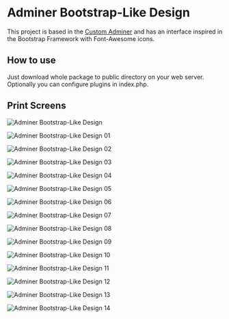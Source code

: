 # Adminer Bootstrap-Like Design

This project is based in the [Custom Adminer](https://github.com/pematon/adminer-theme) and has an interface inspired in the Bootstrap Framework with Font-Awesome icons.

## How to use
Just download whole package to public directory on your web server. Optionally you can configure plugins in index.php.

## Print Screens

![Adminer Bootstrap-Like Design](https://natanfelles.github.io/assets/img_posts/adminer-bootstrap-like.png)

![Adminer Bootstrap-Like Design 01](https://natanfelles.github.io/assets/img_posts/adminer-bootstrap-like-01.png)

![Adminer Bootstrap-Like Design 02](https://natanfelles.github.io/assets/img_posts/adminer-bootstrap-like-02.png)

![Adminer Bootstrap-Like Design 03](https://natanfelles.github.io/assets/img_posts/adminer-bootstrap-like-03.png)

![Adminer Bootstrap-Like Design 04](https://natanfelles.github.io/assets/img_posts/adminer-bootstrap-like-04.png)

![Adminer Bootstrap-Like Design 05](https://natanfelles.github.io/assets/img_posts/adminer-bootstrap-like-05.png)

![Adminer Bootstrap-Like Design 06](https://natanfelles.github.io/assets/img_posts/adminer-bootstrap-like-06.png)

![Adminer Bootstrap-Like Design 07](https://natanfelles.github.io/assets/img_posts/adminer-bootstrap-like-07.png)

![Adminer Bootstrap-Like Design 08](https://natanfelles.github.io/assets/img_posts/adminer-bootstrap-like-08.png)

![Adminer Bootstrap-Like Design 09](https://natanfelles.github.io/assets/img_posts/adminer-bootstrap-like-09.png)

![Adminer Bootstrap-Like Design 10](https://natanfelles.github.io/assets/img_posts/adminer-bootstrap-like-10.png)

![Adminer Bootstrap-Like Design 11](https://natanfelles.github.io/assets/img_posts/adminer-bootstrap-like-11.png)

![Adminer Bootstrap-Like Design 12](https://natanfelles.github.io/assets/img_posts/adminer-bootstrap-like-12.png)

![Adminer Bootstrap-Like Design 13](https://natanfelles.github.io/assets/img_posts/adminer-bootstrap-like-13.png)

![Adminer Bootstrap-Like Design 14](https://natanfelles.github.io/assets/img_posts/adminer-bootstrap-like-14.png)